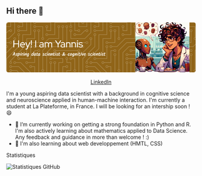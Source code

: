 ## Hi there 👋


![Header](./gimg.png)

 <p align="center">
  <a href="https://www.linkedin.com/in/yannis-messadia-2a316025a/">LinkedIn</a>
</p>



I'm a young aspiring data scientist with a background in cognitive science and neuroscience applied in human-machine interaction. 
I'm currently a student at La Plateforme, in France. I will be looking for an intership soon ! 😄

- 🔭 I’m currently working on getting a strong foundation in Python and R. I'm also actively learning about mathematics applied to Data Science. Any feedback and guidance in more than welcome ! :)
- 🌱 I'm also learning about web developpement (HMTL, CSS)

Statistiques

![Statistiques GitHub](https://github-readme-stats.vercel.app/api?username=ymess31&show_icons=true&theme=radical)


<!--
**yannis-messadia/yannis-messadia** is a ✨ _special_ ✨ repository because its `README.md` (this file) appears on your GitHub profile.

Here are some ideas to get you started:

- 🔭 I’m currently working on ...
- 🌱 I’m currently learning ...
- 👯 I’m looking to collaborate on ...
- 🤔 I’m looking for help with ...
- 💬 Ask me about ...
- 📫 How to reach me: ...
- 😄 Pronouns: ...
- ⚡ Fun fact: ...
-->
